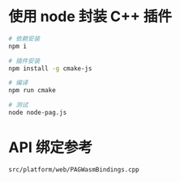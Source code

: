 # 使用 node 封装 C++ 插件

```sh
# 依赖安装
npm i

# 插件安装
npm install -g cmake-js

# 编译
npm run cmake

# 测试
node node-pag.js
```

# API 绑定参考

`src/platform/web/PAGWasmBindings.cpp`
